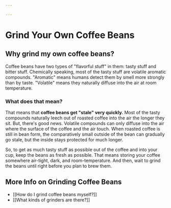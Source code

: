 ```yaml
---

---
```


# Grind Your Own Coffee Beans

## **Why grind my own coffee beans?**

Coffee beans have two types of "flavorful stuff" in them: tasty stuff
and bitter stuff. Chemically speaking, most of the tasty stuff are
volatile aromatic compounds. "Aromatic" means humans detect them by
smell more strongly than by taste. "Volatile" means they naturally
diffuse into the air at room temperature.

### **What does that mean?**

That means that **coffee beans get "stale" very quickly.** Most of the
tasty compounds naturally leech out of roasted coffee into the air the
longer they sit. But, there's good news. Volatile compounds can only
diffuse into the air where the surface of the coffee and the air touch.
When roasted coffee is still in bean form, the comparatively small
outside of the bean can gradually go stale, but the inside stays
protected for much longer.

So, to get as much tasty stuff as possible out of the coffee and into
your cup, keep the beans as fresh as possible. That means storing your
coffee somewhere air-tight, dark, and room-temperature. And then, wait
to grind the beans until right before you plan to brew them.

## **More Info on Grinding Coffee Beans**

-   [[How do I grind coffee beans myself?]]
-   [[What kinds of grinders are there?]]
